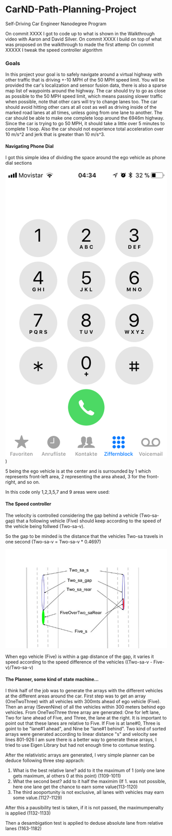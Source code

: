 # CarND-Path-Planning-Project
Self-Driving Car Engineer Nanodegree Program

On commit XXXX I got to code up to what is shown in the Walkthrough video with Aaron and David Silver.
On commit XXXX I build on top of what was proposed on the walkthrough to made the first attemp
On commit XXXXX I tweak the speed controller algorithm

### Goals
In this project your goal is to safely navigate around a virtual highway with other traffic that is driving +-10 MPH of the 50 MPH speed limit. You will be provided the car's localization and sensor fusion data, there is also a sparse map list of waypoints around the highway. The car should try to go as close as possible to the 50 MPH speed limit, which means passing slower traffic when possible, note that other cars will try to change lanes too. The car should avoid hitting other cars at all cost as well as driving inside of the marked road lanes at all times, unless going from one lane to another. The car should be able to make one complete loop around the 6946m highway. Since the car is trying to go 50 MPH, it should take a little over 5 minutes to complete 1 loop. Also the car should not experience total acceleration over 10 m/s^2 and jerk that is greater than 10 m/s^3.

#### Navigating Phone Dial


I got this simple idea of dividing the space around the ego vehicle as phone dial sections

![iphone dial](IMG_7625.PNG))


5 being the ego vehicle is at the center and is surrounded by 1 which represents front-left area, 2 representing the area ahead, 3 for the front-right, and so on. 


In this code only 1,2,3,5,7 and 9 areas were used:



#### The Speed controller

The velocity is controlled considering the gap behind a vehicle (Two-sa-gap) that a following vehicle (Five) should keep according to the speed of the vehicle being follwed (Two-sa-v).

So the gap to be minded is the distance that the vehicles Two-sa travels in one second (Two-sa-v = Two-sa-v * 0.4697) 



![speed](HighWay11.jpg)


When ego vehicle (Five) is within a gap distance of the gap, it varies it speed according to the speed difference of the vehicles ((Two-sa-v - Five-v)/Two-sa-v)


#### The Planner, some kind of state machine...

I think half of the job was to generate the arrays with the different vehicles at the different areas around the car. 
First step was to get an array (OneTwoThree) with all vehicles with 300mts ahead of ego vehicle (Five).
Then an array (SevenNine) of all the vehicles within 300 meters behind ego vehicles.
From OneTwoThree three array are generated: One for left lane, Two for lane ahead of Five, and Three, the lane at the right. 
It is important to point out that these lanes are relative to Five.
If Five is at lane#0, Three is goint to be "lane#1 ahead", and Nine be "lane#1 behind".
Two kind of sorted arrays were generated according to linear distance "s" and velocity see lines 801-926 
I am sure there is a better way to generate these arrays, I tried to use Eigen Library but had not enough time to contunue testing.

After the relativistic arrays are generated, I very simple planner can be deduce following three step apprach:
1. What is the best relative lane? add to it the maximum of 1 (only one lane gets maximum, al others 0 at this point) (1109-1011)
2. What the second best? add to it half the maximim (If 1. was not possible, here one lane get the chance to earn some value(113-1120)
3. The third aooportunity is not exclusive, all lanes with vehicles may earn some value.(1127-1129)

After this a pausibility test is taken, if it is not passed, the maximumpenalty is applied (1132-1133)

Then a desambigation test is applied to deduse absolute lane from relative lanes (1163-1182)














